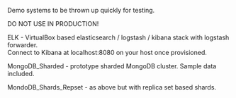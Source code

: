 Demo systems to be thrown up quickly for testing.  
  
DO NOT USE IN PRODUCTION!  
  
ELK - VirtualBox based elasticsearch / logstash / kibana stack with logstash forwarder.  
Connect to Kibana at localhost:8080 on your host once provisioned.  
  
MongoDB_Sharded - prototype sharded MongoDB cluster. Sample data included. 
  
MondoDB_Shards_Repset - as above but with replica set based shards.   
